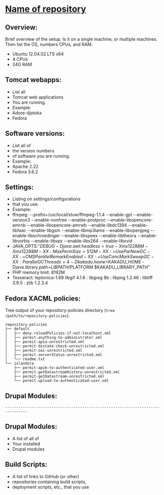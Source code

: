# [Name of repository](https://example.sample)

## Overview:

Brief overview of the setup. Is it on a single machine, or multiple machines. Then list the OS, numbers CPUs, and RAM.

* Ubuntu 12.04.02 LTS x64
* 4 CPUs
* 24G RAM

## Tomcat webapps:

* List all
* Tomcat web applications
* You are running.
* Example:
* Adore-djatoka
* Fedora

## Software versions:

* List all of
* the version numbers
* of software you are running.
* Example:
* Apache 2.22
* Fedora 3.6.2

## Settings:

* Listing on settings/configurations
* that you use.
* Example:
* ffmpeg: --prefix=/usr/local/stow/ffmpeg-1.1.4 --enable-gpl --enable-version3 --enable-nonfree --enable-postproc --enable-libopencore-amrnb --enable-libopencore-amrwb --enable-libdc1394 --enable-libfaac --enable-libgsm --enable-libmp3lame --enable-libopenjpeg --enable-libschroedinger --enable-libspeex --enable-libtheora --enable-libvorbis --enable-libvpx --enable-libx264 --enable-libxvid
* JAVA_OPTS:"$DEBUG -Djava.awt.headless=true -Xms12288M -Xmx12288M -XX:MaxPermSize=512M -XX:+UseParNewGC -XX:+CMSParallelRemarkEnabled -XX:+UseConcMarkSweepGC -XX:ParallelGCThreads=4 -Dkakadu.home=$KAKADU_HOME -Djava.library.path=$LIBPATH/$PLATFORM $KAKADU_LIBRARY_PATH"
* PHP memory limit: 8192M
* Tesseract:  leptonica-1.69 libgif 4.1.6 : libjpeg 8b : libpng 1.2.46 : libtiff 3.9.5 : zlib 1.2.3.4

## Fedora XACML policies:

Tree output of your repository-policies directory (`tree /path/to/repository-policies`).

```
repository-policies
├── default
│   ├── deny-reloadPolicies-if-not-localhost.xml
│   ├── permit-anything-to-administrator.xml
│   ├── permit-apia-unrestricted.xml
│   ├── permit-dsstate-check-unrestricted.xml
│   ├── permit-oai-unrestricted.xml
│   ├── permit-serverStatus-unrestricted.xml
│   └── readme.txt
└── islandora
    ├── permit-apim-to-authenticated-user.xml
    ├── permit-getDatastreamHistory-unrestricted.xml
    ├── permit-getDatastream-unrestricted.xml
    └── permit-upload-to-authenticated-user.xml
```

## Drupal Modules:
```
--------------------------------------------------------------------------------
```


## Drupal Modules:

* A list of all of
* Your installed 
* Drupal modules

## Build Scripts:

* A list of links to GitHub (or other)
* repositories containing build scripts,
* deployment scripts, etc., that you use
